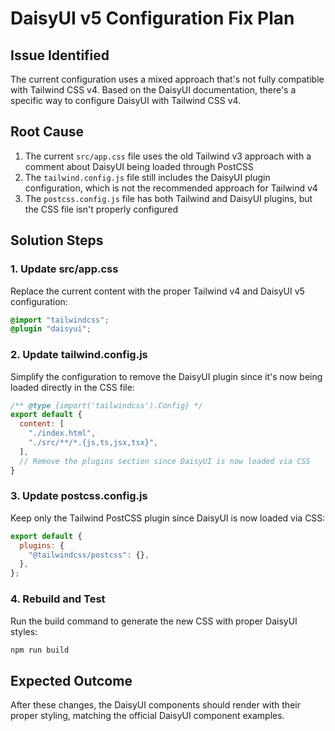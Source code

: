 # DaisyUI v5 Configuration Fix Plan

## Issue Identified
The current configuration uses a mixed approach that's not fully compatible with Tailwind CSS v4. Based on the DaisyUI documentation, there's a specific way to configure DaisyUI with Tailwind CSS v4.

## Root Cause
1. The current `src/app.css` file uses the old Tailwind v3 approach with a comment about DaisyUI being loaded through PostCSS
2. The `tailwind.config.js` file still includes the DaisyUI plugin configuration, which is not the recommended approach for Tailwind v4
3. The `postcss.config.js` file has both Tailwind and DaisyUI plugins, but the CSS file isn't properly configured

## Solution Steps

### 1. Update src/app.css
Replace the current content with the proper Tailwind v4 and DaisyUI v5 configuration:
```css
@import "tailwindcss";
@plugin "daisyui";
```

### 2. Update tailwind.config.js
Simplify the configuration to remove the DaisyUI plugin since it's now being loaded directly in the CSS file:
```javascript
/** @type {import('tailwindcss').Config} */
export default {
  content: [
    "./index.html",
    "./src/**/*.{js,ts,jsx,tsx}",
  ],
  // Remove the plugins section since DaisyUI is now loaded via CSS
}
```

### 3. Update postcss.config.js
Keep only the Tailwind PostCSS plugin since DaisyUI is now loaded via CSS:
```javascript
export default {
  plugins: {
    "@tailwindcss/postcss": {},
  },
};
```

### 4. Rebuild and Test
Run the build command to generate the new CSS with proper DaisyUI styles:
```bash
npm run build
```

## Expected Outcome
After these changes, the DaisyUI components should render with their proper styling, matching the official DaisyUI component examples.